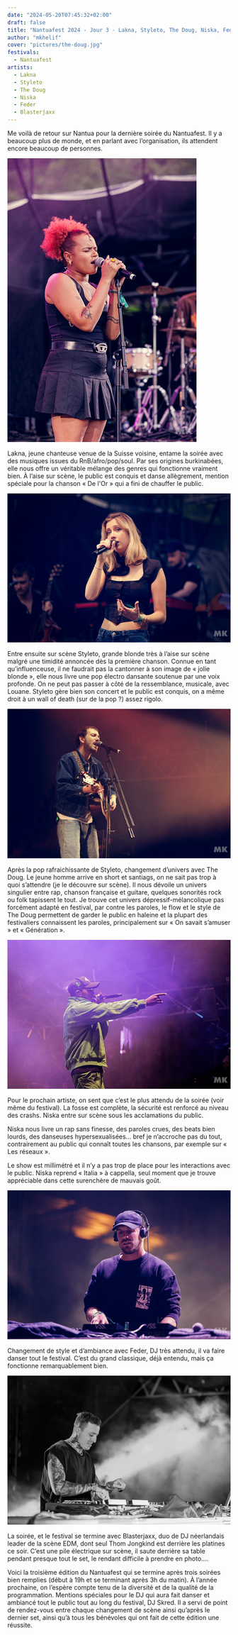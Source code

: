 ```yaml
---
date: "2024-05-20T07:45:32+02:00"
draft: false
title: "Nantuafest 2024 - Jour 3 - Lakna, Styleto, The Doug, Niska, Feder, Blasterjaxx"
author: "mkhelif"
cover: "pictures/the-doug.jpg"
festivals:
  - Nantuafest
artists:
  - Lakna
  - Styleto
  - The Doug
  - Niska
  - Feder
  - Blasterjaxx
---
```


Me voilà de retour sur Nantua pour la dernière soirée du Nantuafest. Il y a beaucoup plus de monde, et en parlant avec
l’organisation, ils attendent encore beaucoup de personnes.


![Lakna](pictures/lakna.jpg)

Lakna, jeune chanteuse venue de la Suisse voisine, entame la soirée avec des musiques issues du RnB/afro/pop/soul. Par
ses origines burkinabées, elle nous offre un véritable mélange des genres qui fonctionne vraiment bien.
À l’aise sur scène, le public est conquis et danse allègrement, mention spéciale pour la chanson « De l'Or » qui a fini
de chauffer le public.


![Styleto](pictures/styleto.jpg)

Entre ensuite sur scène Styleto, grande blonde très à l’aise sur scène malgré une timidité annoncée dès la première
chanson.
Connue en tant qu’influenceuse, il ne faudrait pas la cantonner à son image de « jolie blonde », elle nous livre une pop
électro dansante soutenue par une voix profonde.
On ne peut pas passer à côté de la ressemblance, musicale, avec Louane.
Styleto gère bien son concert et le public est conquis, on a même droit à un wall of death (sur de la pop ?) assez
rigolo.


![The Doug](pictures/the-doug.jpg)

Après la pop rafraichissante de Styleto, changement d’univers avec The Doug. Le jeune homme arrive en short et santiags,
on ne sait pas trop à quoi s’attendre (je le découvre sur scène).
Il nous dévoile un univers singulier entre rap, chanson française et guitare, quelques sonorités rock ou folk tapissent
le tout.
Je trouve cet univers dépressif-mélancolique pas forcément adapté en festival, par contre les paroles, le flow et le
style de The Doug permettent de garder le public en haleine et la plupart des festivaliers connaissent les paroles,
principalement sur « On savait s’amuser » et « Génération ».


![Niska](pictures/niska.jpg)

Pour le prochain artiste, on sent que c’est le plus attendu de la soirée (voir même du festival). La fosse est complète,
la sécurité est renforcé au niveau des crashs.
Niska entre sur scène sous les acclamations du public.

Niska nous livre un rap sans finesse, des paroles crues, des beats bien lourds, des danseuses hypersexualisées... bref
je n’accroche pas du tout, contrairement au public qui connaît toutes les chansons, par exemple sur « Les réseaux ».

Le show est millimétré et il n’y a pas trop de place pour les interactions avec le public.
Niska reprend « Italia » à cappella, seul moment que je trouve appréciable dans cette surenchère de mauvais goût.


![Feder](pictures/feder.jpg)

Changement de style et d’ambiance avec Feder, DJ très attendu, il va faire danser tout le festival.
C’est du grand classique, déjà entendu, mais ça fonctionne remarquablement bien.


![Blasterjaxx](pictures/blasterjaxx.jpg)

La soirée, et le festival se termine avec Blasterjaxx, duo de DJ néerlandais leader de la scène EDM, dont seul Thom
Jongkind est derrière les platines ce soir.
C’est une pile électrique sur scène, il saute derrière sa table pendant presque tout le set, le rendant difficile à
prendre en photo….

Voici la troisième édition du Nantuafest qui se termine après trois soirées bien remplies (début à 19h et se terminant
après 3h du matin).
À l’année prochaine, on l’espère compte tenu de la diversité et de la qualité de la programmation.
Mentions spéciales pour le DJ qui aura fait danser et ambiancé tout le public tout au long du festival, DJ Skred.
Il a servi de point de rendez-vous entre chaque changement de scène ainsi qu’après le dernier set, ainsi qu’à tous les
bénévoles qui ont fait de cette édition une réussite.

